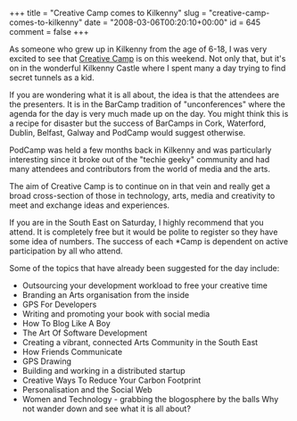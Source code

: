 +++
title = "Creative Camp comes to Kilkenny"
slug = "creative-camp-comes-to-kilkenny"
date = "2008-03-06T00:20:10+00:00"
id = 645
comment = false
+++

As someone who grew up in Kilkenny from the age of 6-18, I was very excited to see that [Creative Camp](http://creativecamp.barcamp.ie/) is on this weekend. Not only that, but it's on in the wonderful Kilkenny Castle where I spent many a day trying to find secret tunnels as a kid.

If you are wondering what it is all about, the idea is that the attendees are the presenters. It is in the BarCamp tradition of "unconferences" where the agenda for the day is very much made up on the day. You might think this is a recipe for disaster but the success of BarCamps in Cork, Waterford, Dublin, Belfast, Galway and PodCamp would suggest otherwise.

PodCamp was held a few months back in Kilkenny and was particularly interesting since it broke out of the "techie geeky" community and had many attendees and contributors from the world of media and the arts.

The aim of Creative Camp is to continue on in that vein and really get a broad cross-section of those in technology, arts, media and creativity to meet and exchange ideas and experiences.

If you are in the South East on Saturday, I highly recommend that you attend. It is completely free but it would be polite to register so they have some idea of numbers. The success of each *Camp is dependent on active participation by all who attend.

Some of the topics that have already been suggested for the day include:

*   Outsourcing your development workload to free your creative time
*   Branding an Arts organisation from the inside
*   GPS For Developers
*   Writing and promoting your book with social media
*   How To Blog Like A Boy
*   The Art Of Software Development
*   Creating a vibrant, connected Arts Community in the South East
*   How Friends Communicate
*   GPS Drawing
*   Building and working in a distributed startup
*   Creative Ways To Reduce Your Carbon Footprint
*   Personalisation and the Social Web
*   Women and Technology - grabbing the blogosphere by the balls
Why not wander down and see what it is all about?
